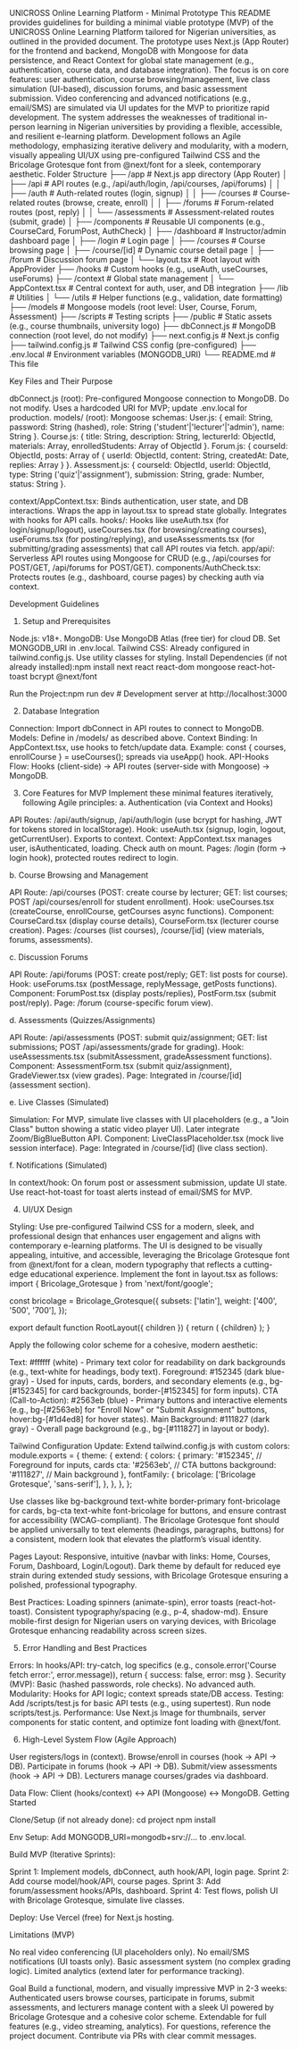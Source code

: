 UNICROSS Online Learning Platform - Minimal Prototype
This README provides guidelines for building a minimal viable prototype (MVP) of the UNICROSS Online Learning Platform tailored for Nigerian universities, as outlined in the provided document. The prototype uses Next.js (App Router) for the frontend and backend, MongoDB with Mongoose for data persistence, and React Context for global state management (e.g., authentication, course data, and database integration). The focus is on core features: user authentication, course browsing/management, live class simulation (UI-based), discussion forums, and basic assessment submission. Video conferencing and advanced notifications (e.g., email/SMS) are simulated via UI updates for the MVP to prioritize rapid development.
The system addresses the weaknesses of traditional in-person learning in Nigerian universities by providing a flexible, accessible, and resilient e-learning platform. Development follows an Agile methodology, emphasizing iterative delivery and modularity, with a modern, visually appealing UI/UX using pre-configured Tailwind CSS and the Bricolage Grotesque font from @next/font for a sleek, contemporary aesthetic.
Folder Structure
├── /app                  # Next.js app directory (App Router)
│   ├── /api              # API routes (e.g., /api/auth/login, /api/courses, /api/forums)
│   │   ├── /auth         # Auth-related routes (login, signup)
│   │   ├── /courses      # Course-related routes (browse, create, enroll)
│   │   ├── /forums       # Forum-related routes (post, reply)
│   │   └── /assessments  # Assessment-related routes (submit, grade)
│   ├── /components       # Reusable UI components (e.g., CourseCard, ForumPost, AuthCheck)
│   ├── /dashboard        # Instructor/admin dashboard page
│   ├── /login            # Login page
│   ├── /courses          # Course browsing page
│   ├── /course/[id]      # Dynamic course detail page
│   ├── /forum            # Discussion forum page
│   └── layout.tsx        # Root layout with AppProvider
├── /hooks                # Custom hooks (e.g., useAuth, useCourses, useForums)
├── /context              # Global state management
│   └── AppContext.tsx    # Central context for auth, user, and DB integration
├── /lib                  # Utilities
│   └── /utils            # Helper functions (e.g., validation, date formatting)
├── /models               # Mongoose models (root level: User, Course, Forum, Assessment)
├── /scripts              # Testing scripts
├── /public               # Static assets (e.g., course thumbnails, university logo)
├── dbConnect.js          # MongoDB connection (root level, do not modify)
├── next.config.js        # Next.js config
├── tailwind.config.js    # Tailwind CSS config (pre-configured)
├── .env.local            # Environment variables (MONGODB_URI)
└── README.md             # This file

Key Files and Their Purpose

dbConnect.js (root): Pre-configured Mongoose connection to MongoDB. Do not modify. Uses a hardcoded URI for MVP; update .env.local for production.
models/ (root): Mongoose schemas:
User.js: { email: String, password: String (hashed), role: String ('student'|'lecturer'|'admin'), name: String }.
Course.js: { title: String, description: String, lecturerId: ObjectId, materials: Array, enrolledStudents: Array of ObjectId }.
Forum.js: { courseId: ObjectId, posts: Array of { userId: ObjectId, content: String, createdAt: Date, replies: Array } }.
Assessment.js: { courseId: ObjectId, userId: ObjectId, type: String ('quiz'|'assignment'), submission: String, grade: Number, status: String }.


context/AppContext.tsx: Binds authentication, user state, and DB interactions. Wraps the app in layout.tsx to spread state globally. Integrates with hooks for API calls.
hooks/: Hooks like useAuth.tsx (for login/signup/logout), useCourses.tsx (for browsing/creating courses), useForums.tsx (for posting/replying), and useAssessments.tsx (for submitting/grading assessments) that call API routes via fetch.
app/api/: Serverless API routes using Mongoose for CRUD (e.g., /api/courses for POST/GET, /api/forums for POST/GET).
components/AuthCheck.tsx: Protects routes (e.g., dashboard, course pages) by checking auth via context.

Development Guidelines
1. Setup and Prerequisites

Node.js: v18+.
MongoDB: Use MongoDB Atlas (free tier) for cloud DB. Set MONGODB_URI in .env.local.
Tailwind CSS: Already configured in tailwind.config.js. Use utility classes for styling.
Install Dependencies (if not already installed):npm install next react react-dom mongoose react-hot-toast bcrypt @next/font


Run the Project:npm run dev  # Development server at http://localhost:3000



2. Database Integration

Connection: Import dbConnect in API routes to connect to MongoDB.
Models: Define in /models/ as described above.
Context Binding: In AppContext.tsx, use hooks to fetch/update data. Example: const { courses, enrollCourse } = useCourses(); spreads via useApp() hook.
API-Hooks Flow: Hooks (client-side) → API routes (server-side with Mongoose) → MongoDB.

3. Core Features for MVP
Implement these minimal features iteratively, following Agile principles:
a. Authentication (via Context and Hooks)

API Routes: /api/auth/signup, /api/auth/login (use bcrypt for hashing, JWT for tokens stored in localStorage).
Hook: useAuth.tsx (signup, login, logout, getCurrentUser). Exports to context.
Context: AppContext.tsx manages user, isAuthenticated, loading. Check auth on mount.
Pages: /login (form → login hook), protected routes redirect to login.

b. Course Browsing and Management

API Route: /api/courses (POST: create course by lecturer; GET: list courses; POST /api/courses/enroll for student enrollment).
Hook: useCourses.tsx (createCourse, enrollCourse, getCourses async functions).
Component: CourseCard.tsx (display course details), CourseForm.tsx (lecturer course creation).
Pages: /courses (list courses), /course/[id] (view materials, forums, assessments).

c. Discussion Forums

API Route: /api/forums (POST: create post/reply; GET: list posts for course).
Hook: useForums.tsx (postMessage, replyMessage, getPosts functions).
Component: ForumPost.tsx (display posts/replies), PostForm.tsx (submit post/reply).
Page: /forum (course-specific forum view).

d. Assessments (Quizzes/Assignments)

API Route: /api/assessments (POST: submit quiz/assignment; GET: list submissions; POST /api/assessments/grade for grading).
Hook: useAssessments.tsx (submitAssessment, gradeAssessment functions).
Component: AssessmentForm.tsx (submit quiz/assignment), GradeViewer.tsx (view grades).
Page: Integrated in /course/[id] (assessment section).

e. Live Classes (Simulated)

Simulation: For MVP, simulate live classes with UI placeholders (e.g., a "Join Class" button showing a static video player UI). Later integrate Zoom/BigBlueButton API.
Component: LiveClassPlaceholder.tsx (mock live session interface).
Page: Integrated in /course/[id] (live class section).

f. Notifications (Simulated)

In context/hook: On forum post or assessment submission, update UI state. Use react-hot-toast for toast alerts instead of email/SMS for MVP.

4. UI/UX Design

Styling: Use pre-configured Tailwind CSS for a modern, sleek, and professional design that enhances user engagement and aligns with contemporary e-learning platforms. The UI is designed to be visually appealing, intuitive, and accessible, leveraging the Bricolage Grotesque font from @next/font for a clean, modern typography that reflects a cutting-edge educational experience. Implement the font in layout.tsx as follows:
import { Bricolage_Grotesque } from 'next/font/google';

const bricolage = Bricolage_Grotesque({
  subsets: ['latin'],
  weight: ['400', '500', '700'],
});

export default function RootLayout({ children }) {
  return (
    <html lang="en" className={bricolage.className}>
      <body>{children}</body>
    </html>
  );
}

Apply the following color scheme for a cohesive, modern aesthetic:

Text: #ffffff (white) - Primary text color for readability on dark backgrounds (e.g., text-white for headings, body text).
Foreground: #152345 (dark blue-gray) - Used for inputs, cards, borders, and secondary elements (e.g., bg-[#152345] for card backgrounds, border-[#152345] for form inputs).
CTA (Call-to-Action): #2563eb (blue) - Primary buttons and interactive elements (e.g., bg-[#2563eb] for "Enroll Now" or "Submit Assignment" buttons, hover:bg-[#1d4ed8] for hover states).
Main Background: #111827 (dark gray) - Overall page background (e.g., bg-[#111827] in layout or body).

Tailwind Configuration Update: Extend tailwind.config.js with custom colors:
module.exports = {
  theme: {
    extend: {
      colors: {
        primary: '#152345',  // Foreground for inputs, cards
        cta: '#2563eb',      // CTA buttons
        background: '#111827', // Main background
      },
      fontFamily: {
        bricolage: ['Bricolage Grotesque', 'sans-serif'],
      },
    },
  },
};

Use classes like bg-background text-white border-primary font-bricolage for cards, bg-cta text-white font-bricolage for buttons, and ensure contrast for accessibility (WCAG-compliant). The Bricolage Grotesque font should be applied universally to text elements (headings, paragraphs, buttons) for a consistent, modern look that elevates the platform’s visual identity.

Pages Layout: Responsive, intuitive (navbar with links: Home, Courses, Forum, Dashboard, Login/Logout). Dark theme by default for reduced eye strain during extended study sessions, with Bricolage Grotesque ensuring a polished, professional typography.

Best Practices: Loading spinners (animate-spin), error toasts (react-hot-toast). Consistent typography/spacing (e.g., p-4, shadow-md). Ensure mobile-first design for Nigerian users on varying devices, with Bricolage Grotesque enhancing readability across screen sizes.


5. Error Handling and Best Practices

Errors: In hooks/API: try-catch, log specifics (e.g., console.error('Course fetch error:', error.message)), return { success: false, error: msg }.
Security (MVP): Basic (hashed passwords, role checks). No advanced auth.
Modularity: Hooks for API logic; context spreads state/DB access.
Testing: Add /scripts/test.js for basic API tests (e.g., using supertest). Run node scripts/test.js.
Performance: Use Next.js Image for thumbnails, server components for static content, and optimize font loading with @next/font.

6. High-Level System Flow (Agile Approach)

User registers/logs in (context).
Browse/enroll in courses (hook → API → DB).
Participate in forums (hook → API → DB).
Submit/view assessments (hook → API → DB).
Lecturers manage courses/grades via dashboard.

Data Flow: Client (hooks/context) ↔ API (Mongoose) ↔ MongoDB.
Getting Started

Clone/Setup (if not already done):
cd project
npm install


Env Setup: Add MONGODB_URI=mongodb+srv://... to .env.local.

Build MVP (Iterative Sprints):

Sprint 1: Implement models, dbConnect, auth hook/API, login page.
Sprint 2: Add course model/hook/API, course pages.
Sprint 3: Add forum/assessment hooks/APIs, dashboard.
Sprint 4: Test flows, polish UI with Bricolage Grotesque, simulate live classes.


Deploy: Use Vercel (free) for Next.js hosting.


Limitations (MVP)

No real video conferencing (UI placeholders only).
No email/SMS notifications (UI toasts only).
Basic assessment system (no complex grading logic).
Limited analytics (extend later for performance tracking).

Goal
Build a functional, modern, and visually impressive MVP in 2-3 weeks: Authenticated users browse courses, participate in forums, submit assessments, and lecturers manage content with a sleek UI powered by Bricolage Grotesque and a cohesive color scheme. Extendable for full features (e.g., video streaming, analytics).
For questions, reference the project document. Contribute via PRs with clear commit messages.